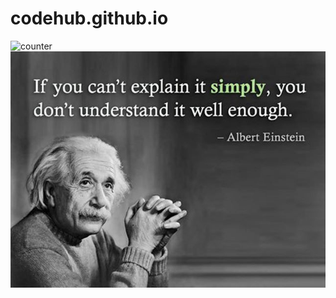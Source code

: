 # codehub.github.io
![counter](https://enrtskbi2eu1n8n.m.pipedream.net)
![Quote](https://github.com/rusevrosen/codehub.github.io/blob/main/Quote_Albert_Einstein.jpg)
